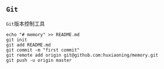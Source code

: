 ## `Git`
`Git`版本控制工具

```shell
echo "# memory" >> README.md
git init
git add README.md
git commit -m "first commit"
git remote add origin git@github.com:huxiaoning/memory.git
git push -u origin master
```

